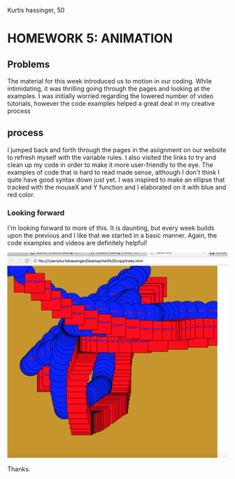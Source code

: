 Kurtis hassinger, 50

# HOMEWORK 5: ANIMATION

## Problems

The material for this week introduced us to motion in our coding.  While intimidating, it was thrilling going through the pages and looking at the examples.  I was initially worried regarding the lowered number of video tutorials, however the code examples helped a great deal in my creative process

## process

I jumped back and forth through the pages in the asiignment on our website to refresh myself with the variable rules.  I also visited the links to try and clean up my code in order to make it more user-friendly to the eye.  The examples of code that is hard to read made sense, although I don't think I quite have good syntax down just yet.  I was inspired to make an ellipse that tracked with the mouseX and Y function and I elaborated on it with blue and red color.

### Looking forward

I'm looking forward to more of this.  It is daunting, but every week builds upon the previous and I like that we started in a basic manner.  Again, the code examples and videos are definitely helpful!

![here is my sketch](images/hw5_copy.png)

Thanks.
